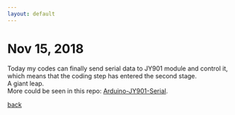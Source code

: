 ```yaml
---
layout: default
---
```


# Nov 15, 2018

Today my codes can finally send serial data to JY901 module and control it, which means that the coding step has entered the second stage.  
A giant leap.  
More could be seen in this repo: [Arduino-JY901-Serial](https://github.com/tic-toc-developer/Arduino-JY901-Serial).

[back](/)
